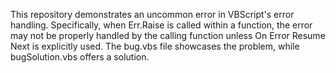 This repository demonstrates an uncommon error in VBScript's error handling. Specifically, when Err.Raise is called within a function, the error may not be properly handled by the calling function unless On Error Resume Next is explicitly used.  The bug.vbs file showcases the problem, while bugSolution.vbs offers a solution.